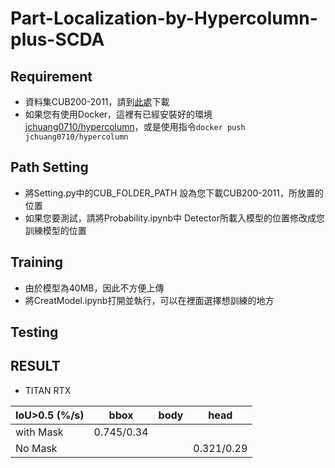 # Part-Localization-by-Hypercolumn-plus-SCDA

## Requirement
* 資料集CUB200-2011，請到[此處](http://www.vision.caltech.edu/visipedia/CUB-200-2011.html)下載
* 如果您有使用Docker，這裡有已經安裝好的環境[jchuang0710/hypercolumn](https://hub.docker.com/repository/docker/jchuang0710/hypercolumn)，或是使用指令`docker push jchuang0710/hypercolumn`
## Path Setting
* 將Setting.py中的CUB_FOLDER_PATH 設為您下載CUB200-2011，所放置的位置
* 如果您要測試，請將Probability.ipynb中 Detector所載入模型的位置修改成您訓練模型的位置
## Training
* 由於模型為40MB，因此不方便上傳
* 將CreatModel.ipynb打開並執行，可以在裡面選擇想訓練的地方
## Testing
 ## RESULT
 
 * TITAN RTX
 
|IoU>0.5 (%/s)|bbox|body|head|
|----------|----|-----|----|
|with Mask|0.745/0.34|||
|No Mask|||0.321/0.29|
